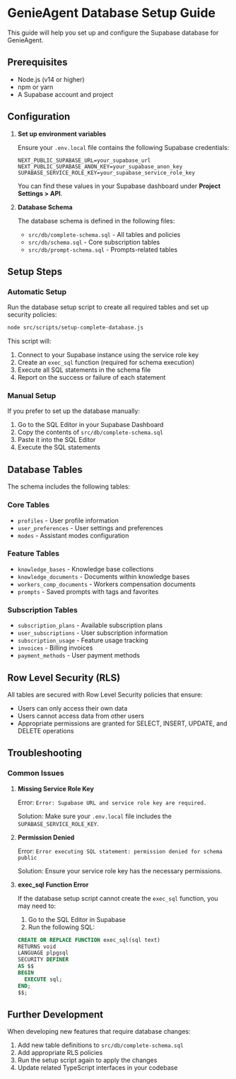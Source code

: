 # GenieAgent Database Setup Guide

This guide will help you set up and configure the Supabase database for GenieAgent.

## Prerequisites

- Node.js (v14 or higher)
- npm or yarn
- A Supabase account and project

## Configuration

1. **Set up environment variables**

   Ensure your `.env.local` file contains the following Supabase credentials:

   ```
   NEXT_PUBLIC_SUPABASE_URL=your_supabase_url
   NEXT_PUBLIC_SUPABASE_ANON_KEY=your_supabase_anon_key
   SUPABASE_SERVICE_ROLE_KEY=your_supabase_service_role_key
   ```

   You can find these values in your Supabase dashboard under **Project Settings > API**.

2. **Database Schema**

   The database schema is defined in the following files:
   
   - `src/db/complete-schema.sql` - All tables and policies
   - `src/db/schema.sql` - Core subscription tables
   - `src/db/prompt-schema.sql` - Prompts-related tables

## Setup Steps

### Automatic Setup

Run the database setup script to create all required tables and set up security policies:

```bash
node src/scripts/setup-complete-database.js
```

This script will:
1. Connect to your Supabase instance using the service role key
2. Create an `exec_sql` function (required for schema execution)
3. Execute all SQL statements in the schema file
4. Report on the success or failure of each statement

### Manual Setup

If you prefer to set up the database manually:

1. Go to the SQL Editor in your Supabase Dashboard
2. Copy the contents of `src/db/complete-schema.sql`
3. Paste it into the SQL Editor
4. Execute the SQL statements

## Database Tables

The schema includes the following tables:

### Core Tables
- `profiles` - User profile information
- `user_preferences` - User settings and preferences
- `modes` - Assistant modes configuration

### Feature Tables
- `knowledge_bases` - Knowledge base collections
- `knowledge_documents` - Documents within knowledge bases
- `workers_comp_documents` - Workers compensation documents
- `prompts` - Saved prompts with tags and favorites

### Subscription Tables
- `subscription_plans` - Available subscription plans
- `user_subscriptions` - User subscription information
- `subscription_usage` - Feature usage tracking
- `invoices` - Billing invoices
- `payment_methods` - User payment methods

## Row Level Security (RLS)

All tables are secured with Row Level Security policies that ensure:
- Users can only access their own data
- Users cannot access data from other users
- Appropriate permissions are granted for SELECT, INSERT, UPDATE, and DELETE operations

## Troubleshooting

### Common Issues

1. **Missing Service Role Key**

   Error: `Error: Supabase URL and service role key are required.`
   
   Solution: Make sure your `.env.local` file includes the `SUPABASE_SERVICE_ROLE_KEY`.

2. **Permission Denied**

   Error: `Error executing SQL statement: permission denied for schema public`
   
   Solution: Ensure your service role key has the necessary permissions.

3. **exec_sql Function Error**

   If the database setup script cannot create the `exec_sql` function, you may need to:
   
   1. Go to the SQL Editor in Supabase
   2. Run the following SQL:
   
   ```sql
   CREATE OR REPLACE FUNCTION exec_sql(sql text)
   RETURNS void
   LANGUAGE plpgsql
   SECURITY DEFINER
   AS $$
   BEGIN
     EXECUTE sql;
   END;
   $$;
   ```

## Further Development

When developing new features that require database changes:

1. Add new table definitions to `src/db/complete-schema.sql`
2. Add appropriate RLS policies
3. Run the setup script again to apply the changes
4. Update related TypeScript interfaces in your codebase 